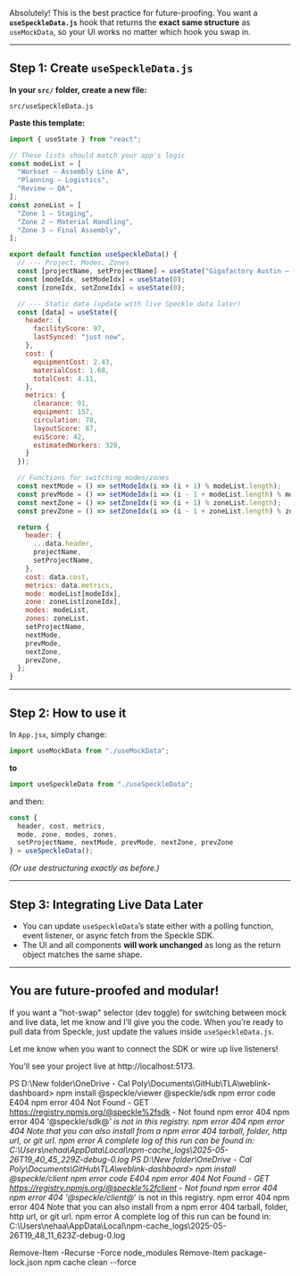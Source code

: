 Absolutely! This is the best practice for future-proofing.
You want a **`useSpeckleData.js`** hook that returns the **exact same structure** as `useMockData`, so your UI works no matter which hook you swap in.

---

## **Step 1: Create `useSpeckleData.js`**

**In your `src/` folder, create a new file:**

```
src/useSpeckleData.js
```

**Paste this template:**

```jsx
import { useState } from "react";

// These lists should match your app's logic
const modeList = [
  "Workset – Assembly Line A",
  "Planning – Logistics",
  "Review – QA",
];
const zoneList = [
  "Zone 1 – Staging",
  "Zone 2 – Material Handling",
  "Zone 3 – Final Assembly",
];

export default function useSpeckleData() {
  // --- Project, Modes, Zones
  const [projectName, setProjectName] = useState("Gigafactory Austin – North Wing");
  const [modeIdx, setModeIdx] = useState(0);
  const [zoneIdx, setZoneIdx] = useState(0);

  // --- Static data (update with live Speckle data later)
  const [data] = useState({
    header: {
      facilityScore: 97,
      lastSynced: "just now",
    },
    cost: {
      equipmentCost: 2.43,
      materialCost: 1.68,
      totalCost: 4.11,
    },
    metrics: {
      clearance: 91,
      equipment: 157,
      circulation: 78,
      layoutScore: 87,
      euiScore: 42,
      estimatedWorkers: 320,
    }
  });

  // Functions for switching modes/zones
  const nextMode = () => setModeIdx(i => (i + 1) % modeList.length);
  const prevMode = () => setModeIdx(i => (i - 1 + modeList.length) % modeList.length);
  const nextZone = () => setZoneIdx(i => (i + 1) % zoneList.length);
  const prevZone = () => setZoneIdx(i => (i - 1 + zoneList.length) % zoneList.length);

  return {
    header: {
      ...data.header,
      projectName,
      setProjectName,
    },
    cost: data.cost,
    metrics: data.metrics,
    mode: modeList[modeIdx],
    zone: zoneList[zoneIdx],
    modes: modeList,
    zones: zoneList,
    setProjectName,
    nextMode,
    prevMode,
    nextZone,
    prevZone,
  };
}
```

---

## **Step 2: How to use it**

In `App.jsx`, simply change:

```jsx
import useMockData from "./useMockData";
```

**to**

```jsx
import useSpeckleData from "./useSpeckleData";
```

and then:

```jsx
const {
  header, cost, metrics,
  mode, zone, modes, zones,
  setProjectName, nextMode, prevMode, nextZone, prevZone
} = useSpeckleData();
```

*(Or use destructuring exactly as before.)*

---

## **Step 3: Integrating Live Data Later**

* You can update `useSpeckleData`’s state either with a polling function, event listener, or async fetch from the Speckle SDK.
* The UI and all components **will work unchanged** as long as the return object matches the same shape.

---

## **You are future-proofed and modular!**

If you want a "hot-swap" selector (dev toggle) for switching between mock and live data, let me know and I’ll give you the code.
When you’re ready to pull data from Speckle, just update the values inside `useSpeckleData.js`.

Let me know when you want to connect the SDK or wire up live listeners!


You'll see your project live at http://localhost:5173.

PS D:\New folder\OneDrive - Cal Poly\Documents\GitHub\TLA\weblink-dashboard> npm install @speckle/viewer @speckle/sdk
npm error code E404
npm error 404 Not Found - GET https://registry.npmjs.org/@speckle%2fsdk - Not found
npm error 404
npm error 404  '@speckle/sdk@*' is not in this registry.
npm error 404
npm error 404 Note that you can also install from a
npm error 404 tarball, folder, http url, or git url.
npm error A complete log of this run can be found in: C:\Users\nehaa\AppData\Local\npm-cache\_logs\2025-05-26T19_40_45_229Z-debug-0.log
PS D:\New folder\OneDrive - Cal Poly\Documents\GitHub\TLA\weblink-dashboard> npm install @speckle/client
npm error code E404
npm error 404 Not Found - GET https://registry.npmjs.org/@speckle%2fclient - Not found
npm error 404
npm error 404  '@speckle/client@*' is not in this registry.
npm error 404
npm error 404 Note that you can also install from a
npm error 404 tarball, folder, http url, or git url.
npm error A complete log of this run can be found in: C:\Users\nehaa\AppData\Local\npm-cache\_logs\2025-05-26T19_48_11_623Z-debug-0.log


Remove-Item -Recurse -Force node_modules
Remove-Item package-lock.json
npm cache clean --force
